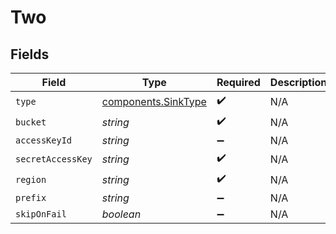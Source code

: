 # Two


## Fields

| Field                                                      | Type                                                       | Required                                                   | Description                                                |
| ---------------------------------------------------------- | ---------------------------------------------------------- | ---------------------------------------------------------- | ---------------------------------------------------------- |
| `type`                                                     | [components.SinkType](../../models/components/sinktype.md) | :heavy_check_mark:                                         | N/A                                                        |
| `bucket`                                                   | *string*                                                   | :heavy_check_mark:                                         | N/A                                                        |
| `accessKeyId`                                              | *string*                                                   | :heavy_minus_sign:                                         | N/A                                                        |
| `secretAccessKey`                                          | *string*                                                   | :heavy_check_mark:                                         | N/A                                                        |
| `region`                                                   | *string*                                                   | :heavy_check_mark:                                         | N/A                                                        |
| `prefix`                                                   | *string*                                                   | :heavy_minus_sign:                                         | N/A                                                        |
| `skipOnFail`                                               | *boolean*                                                  | :heavy_minus_sign:                                         | N/A                                                        |